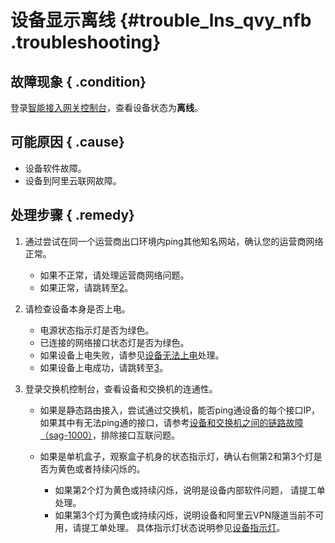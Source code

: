 # 设备显示离线 {#trouble_lns_qvy_nfb .troubleshooting}

## 故障现象 { .condition}

登录[智能接入网关控制台](https://smartag.console.aliyun.com/sag/cn-shanghai/sags)，查看设备状态为**离线**。

## 可能原因 { .cause}

-   设备软件故障。
-   设备到阿里云联网故障。

## 处理步骤 { .remedy}

1.  通过尝试在同一个运营商出口环境内ping其他知名网站，确认您的运营商网络正常。 
    -   如果不正常，请处理运营商网络问题。
    -   如果正常，请跳转至[2](#step2)。
2.  请检查设备本身是否上电。 

    -   电源状态指示灯是否为绿色。
    -   已连接的网络接口状态灯是否为绿色。
    -   如果设备上电失败，请参见[设备无法上电](cn.zh-CN/故障处理/设备硬件故障处理/电源故障/设备无法上电.md#)处理。
    -   如果设备上电成功，请跳转至[3](#step1)。
3.  登录交换机控制台，查看设备和交换机的连通性。 
    -   如果是静态路由接入，尝试通过交换机，能否ping通设备的每个接口IP，如果其中有无法ping通的接口，请参考[设备和交换机之间的链路故障（sag-1000）](cn.zh-CN/故障处理/设备和交换机之间的链路故障（sag-1000）.md#)，排除接口互联问题。
    -   如果是单机盒子，观察盒子机身的状态指示灯，确认右侧第2和第3个灯是否为黄色或者持续闪烁的。

        -   如果第2个灯为黄色或持续闪烁，说明是设备内部软件问题， 请提工单处理。
        -   如果第3个灯为黄色或持续闪烁，说明设备和阿里云VPN隧道当前不可用，请提工单处理。
        具体指示灯状态说明参见[设备指示灯](cn.zh-CN/故障处理/查询设备状态/设备指示灯.md#)。


